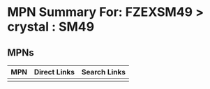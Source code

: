 



# MPN Summary For: FZEXSM49 > crystal : SM49

## MPNs
  

|MPN|Direct Links|Search Links|
| :--- | :--- | :--- |
||||
